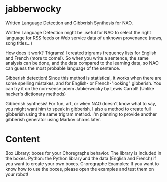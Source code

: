 jabberwocky
===========

Written Language Detection and Gibberish Synthesis for NAO.


Written Language Detection might be useful for NAO to select the right language for RSS feeds or Web service data of unknown provenance (news, song titles…)

How does it work? Trigrams! I created trigrams frequency lists for English and French (more to come!). So when you write a sentence, the same analysis can be done, and the data compared to the learning data, so NAO can guess the most probable language of the sentence.

Gibberish detection! Since this method is statistical, it works when there are some spelling mistakes, and for English- or French-"looking" gibberish. You can try it on the non-sense poem Jabberwocky by Lewis Carroll! (Unlike hacker's dictionary methods)

Gibberish synthesis! For fun, art, or when NAO doesn't know what to say, you might want him to speak in gibberish. I also a method to create full gibberish using the same trigram method. I'm planning to provide another gibberish generator using Markov chains later.

Content
=======

Box Library: boxes for your Choregraphe behavior. The library is included in the boxes.
Python: the Python library and the data (English and French) if you want to create your own boxes.
Choregraphe Examples: If you want to know how to use the boxes, please open the examples and test them on your robot!
